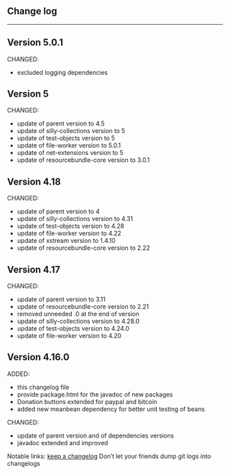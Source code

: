 ## Change log
----------------------

Version 5.0.1
-------------

CHANGED:

- excluded logging dependencies

Version 5
-------------

CHANGED:

- update of parent version to 4.5
- update of silly-collections version to 5
- update of test-objects version to 5
- update of file-worker version to 5.0.1
- update of net-extensions version to 5
- update of resourcebundle-core version to 3.0.1

Version 4.18
-------------

CHANGED:

- update of parent version to 4
- update of silly-collections version to 4.31
- update of test-objects version to 4.28
- update of file-worker version to 4.22
- update of xstream version to 1.4.10 
- update of resourcebundle-core version to 2.22

Version 4.17
-------------

CHANGED:

- update of parent version to 3.11
- update of resourcebundle-core version to 2.21
- removed unneeded .0 at the end of version
- update of silly-collections version to 4.28.0
- update of test-objects version to 4.24.0
- update of file-worker version to 4.20

Version 4.16.0
-------------

ADDED:
 
- this changelog file
- provide package.html for the javadoc of new packages
- Donation buttons extended for paypal and bitcoin
- added new meanbean dependency for better unit testing of beans

CHANGED:

- update of parent version and of dependencies versions
- javadoc extended and improved

Notable links:
[keep a changelog](http://keepachangelog.com/en/1.0.0/) Don’t let your friends dump git logs into changelogs

